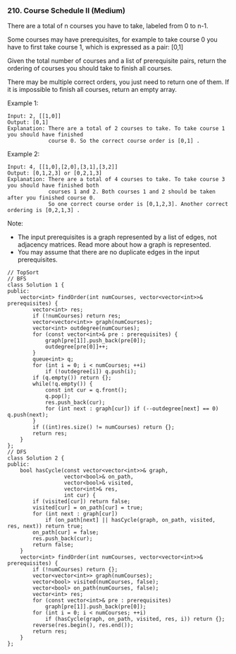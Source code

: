 ### 210. Course Schedule II (Medium)

There are a total of n courses you have to take, labeled from 0 to n-1.

Some courses may have prerequisites, for example to take course 0 you have to first take course 1, which is expressed as a pair: [0,1]

Given the total number of courses and a list of prerequisite pairs, return the ordering of courses you should take to finish all courses.

There may be multiple correct orders, you just need to return one of them. If it is impossible to finish all courses, return an empty array.

Example 1:

```
Input: 2, [[1,0]] 
Output: [0,1]
Explanation: There are a total of 2 courses to take. To take course 1 you should have finished   
             course 0. So the correct course order is [0,1] .
```
Example 2:

```
Input: 4, [[1,0],[2,0],[3,1],[3,2]]
Output: [0,1,2,3] or [0,2,1,3]
Explanation: There are a total of 4 courses to take. To take course 3 you should have finished both     
             courses 1 and 2. Both courses 1 and 2 should be taken after you finished course 0. 
             So one correct course order is [0,1,2,3]. Another correct ordering is [0,2,1,3] .
```
Note:

- The input prerequisites is a graph represented by a list of edges, not adjacency matrices. Read more about how a graph is represented.
- You may assume that there are no duplicate edges in the input prerequisites.

```
// TopSort
// BFS
class Solution 1 {
public:
    vector<int> findOrder(int numCourses, vector<vector<int>>& prerequisites) {
        vector<int> res;
        if (!numCourses) return res;
        vector<vector<int>> graph(numCourses);
        vector<int> outdegree(numCourses);
        for (const vector<int>& pre : prerequisites) {
            graph[pre[1]].push_back(pre[0]);
            outdegree[pre[0]]++;
        }
        queue<int> q;
        for (int i = 0; i < numCourses; ++i) 
            if (!outdegree[i]) q.push(i);
        if (q.empty()) return {};
        while(!q.empty()) {
            const int cur = q.front();
            q.pop();
            res.push_back(cur);
            for (int next : graph[cur]) if (--outdegree[next] == 0) q.push(next);
        }
        if ((int)res.size() != numCourses) return {};
        return res;
    }
};
// DFS
class Solution 2 {
public:
    bool hasCycle(const vector<vector<int>>& graph,
                  vector<bool>& on_path,
                  vector<bool>& visited,
                  vector<int>& res,
                  int cur) {
        if (visited[cur]) return false;
        visited[cur] = on_path[cur] = true;
        for (int next : graph[cur]) 
            if (on_path[next] || hasCycle(graph, on_path, visited, res, next)) return true;
        on_path[cur] = false;
        res.push_back(cur);
        return false;
    }
    vector<int> findOrder(int numCourses, vector<vector<int>>& prerequisites) {
        if (!numCourses) return {};
        vector<vector<int>> graph(numCourses);
        vector<bool> visited(numCourses, false);
        vector<bool> on_path(numCourses, false);
        vector<int> res;
        for (const vector<int>& pre : prerequisites) 
            graph[pre[1]].push_back(pre[0]);
        for (int i = 0; i < numCourses; ++i) 
            if (hasCycle(graph, on_path, visited, res, i)) return {};
        reverse(res.begin(), res.end());
        return res;
    }
};

```
